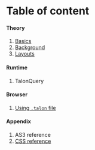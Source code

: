 # Table of content

#### Theory
1. [Basics](basics.md)
2. [Background](fill.md)
3. [Layouts](layouts.md)

#### Runtime
1. TalonQuery

#### Browser
1. [Using `.talon` file](browser.md)

#### Appendix
1. AS3 reference
2. [CSS reference](css.md)  
